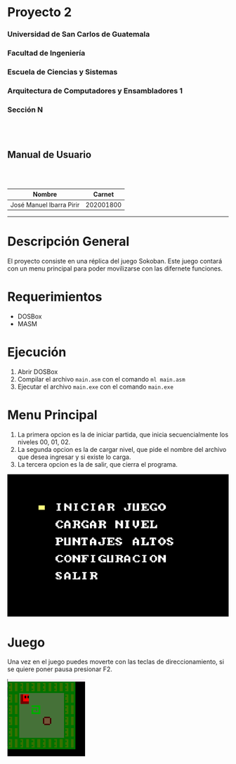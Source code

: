 # **Proyecto 2**
### Universidad de San Carlos de Guatemala
### Facultad de Ingeniería
### Escuela de Ciencias y Sistemas
### Arquitectura de Computadores y Ensambladores 1
### Sección N
<br></br>

## **Manual de Usuario**
<br></br>

| Nombre | Carnet | 
| --- | --- |
| José Manuel Ibarra Pirir | 202001800 |
----
# **Descripción General**


El proyecto consiste en una réplica del juego Sokoban. Este juego contará con un menu principal para poder movilizarse con las difernete funciones.

# **Requerimientos**
- DOSBox
- MASM

# **Ejecución**

1. Abrir DOSBox
2. Compilar el archivo `main.asm` con el comando `ml main.asm`
3. Ejecutar el archivo `main.exe` con el comando `main.exe`

# **Menu Principal**

1. La primera opcion es la de iniciar partida, que inicia secuencialmente los niveles 00, 01, 02.
2. La segunda opcion es la de cargar nivel, que pide el nombre del archivo que desea ingresar y si existe lo carga.
3. La tercera opcion es la de salir, que cierra el programa.

![Inicio](./images/1.png)

# **Juego**
Una vez en el juego puedes moverte con las teclas de direccionamiento, si se quiere poner pausa presionar F2.

![Juego](./images/2.png)